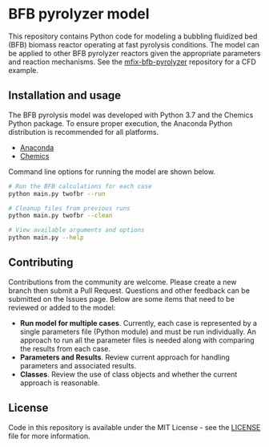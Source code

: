 # BFB pyrolyzer model

This repository contains Python code for modeling a bubbling fluidized bed (BFB) biomass reactor operating at fast pyrolysis conditions. The model can be applied to other BFB pyrolyzer reactors given the appropriate parameters and reaction mechanisms. See the [mfix-bfb-pyrolyzer](https://github.com/ccpcode/mfix-bfb-pyrolyzer) repository for a CFD example.

## Installation and usage

The BFB pyrolysis model was developed with Python 3.7 and the Chemics Python package. To ensure proper execution, the Anaconda Python distribution is recommended for all platforms.

- [Anaconda](https://www.anaconda.com/distribution/)
- [Chemics](https://chemics.github.io)

Command line options for running the model are shown below.

```bash
# Run the BFB calculations for each case
python main.py twofbr --run

# Cleanup files from previous runs
python main.py twofbr --clean

# View available arguments and options
python main.py --help
```

## Contributing

Contributions from the community are welcome. Please create a new branch then submit a Pull Request. Questions and other feedback can be submitted on the Issues page. Below are some items that need to be reviewed or added to the model:

- **Run model for multiple cases**. Currently, each case is represented by a single parameters file (Python module) and must be run individually. An approach to run all the parameter files is needed along with comparing the results from each case.
- **Parameters and Results**. Review current approach for handling parameters and associated results.
- **Classes**. Review the use of class objects and whether the current approach is reasonable.

## License

Code in this repository is available under the MIT License - see the [LICENSE](LICENSE) file for more information.
